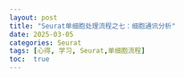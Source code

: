 ```yaml
---
layout: post
title: "Seurat单细胞处理流程之七：细胞通讯分析"
date: 2025-03-05
categories: Seurat
tags: [心得, 学习, Seurat,单细胞流程]
toc:  true
---
```

